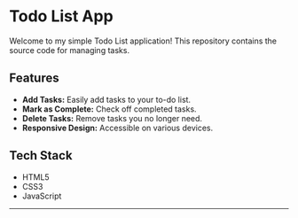 # Todo List App

Welcome to my simple Todo List application! This repository contains the source code for managing tasks.



## Features

- **Add Tasks:** Easily add tasks to your to-do list.
- **Mark as Complete:** Check off completed tasks.
- **Delete Tasks:** Remove tasks you no longer need.
- **Responsive Design:** Accessible on various devices.

## Tech Stack

- HTML5
- CSS3
- JavaScript



---
